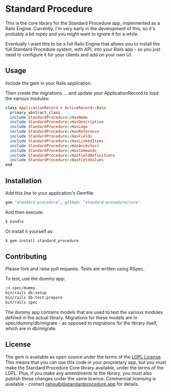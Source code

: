 # Standard Procedure
This is the core library for the Standard Procedure app, implemented as a Rails Engine.
Currently, I'm very early in the development of this, so it's probably a bit ropey and you might want to ignore it for a while.

Eventually I want this to be a full Rails Engine that allows you to install the full Standard Procedure system, with API, into your Rails app - so you just need to configure it for your clients and add on your own UI.

## Usage
Include the gem in your Rails application.

Then create the migrations ...
and update your ApplicationRecord to load the various modules:

```ruby
class ApplicationRecord < ActiveRecord::Base
  primary_abstract_class
  include StandardProcedure::HasName
  include StandardProcedure::HasDescription
  include StandardProcedure::HasLogo
  include StandardProcedure::HasReference
  include StandardProcedure::HasFields
  include StandardProcedure::HasLinkedItems
  include StandardProcedure::HasAncestors
  include StandardProcedure::HasCommands
  include StandardProcedure::HasFieldDefinitions
  include StandardProcedure::HasFieldValues
end
```

## Installation
Add this line to your application's Gemfile:

```ruby
gem "standard-procedure", github: "standard-procedure/core"
```

And then execute:
```bash
$ bundle
```

Or install it yourself as:
```bash
$ gem install standard_procedure
```

## Contributing
Please fork and raise pull requests.  Tests are written using RSpec.

To test, use the dummy app:
```bash
cd spec/dummy
bin/rails db:setup
bin/rails db:test:prepare
bin/rails spec
```
The dummy app contains models that are used to test the various modules defined in the actual library.  Migrations for these models are in spec/dummy/db/migrate - as opposed to migrations for the library itself, which are in db/migrate.
## License
The gem is available as open source under the terms of the [LGPL License](https://www.gnu.org/licenses/lgpl-3.0.en.html).
This means that you can use this code in your proprietary app, but you must make the Standard Procedure Core library available, under the terms of the LGPL.  Plus, if you make any amendments to the library, you must also publish those changes under the same licence.
Commercial licensing is available - contact rahoulb@standardprocedure.app for details.
